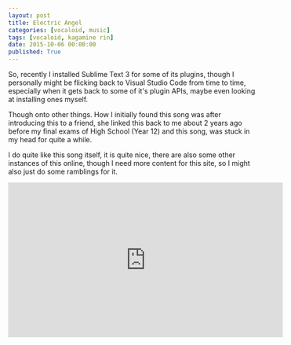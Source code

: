 ```yaml
---
layout: post
title: Electric Angel
categories: [vocaloid, music]
tags: [vocaloid, kagamine rin]
date: 2015-10-06 00:00:00
published: True
---
```


So, recently I installed Sublime Text 3 for some of its plugins, though I personally might be flicking back to Visual Studio Code from time to time, especially when it gets back to some of it's plugin APIs, maybe even looking at installing ones myself.

Though onto other things. How I initially found this song was after introducing this to a friend, she linked this back to me about 2 years ago before my final exams of High School (Year 12) and this song, was stuck in my head for quite a while.

I do quite like this song itself, it is quite nice, there are also some other instances of this online, though I need more content for this site, so I might also just do some ramblings for it.

<iframe width="560" height="315" src="https://www.youtube.com/embed/cFYA7iYRrdI" frameborder="0" allowfullscreen></iframe>